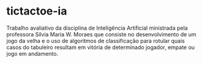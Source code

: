 # tictactoe-ia
Trabalho avaliativo da disciplina de Inteligência Artificial ministrada pela professora Silvia Maria W. Moraes que consiste no desenvolvimento de um jogo da velha e o uso de algoritmos de classificação para rotular quais casos do tabuleiro resultam em vitória de determinado jogador, empate ou jogo em andamento.
